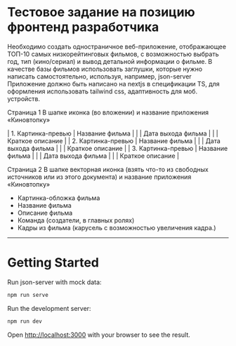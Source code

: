 # Тестовое задание на позицию фронтенд разработчика

Необходимо создать одностраничное веб-приложение, отображающее ТОП-10 самых низкорейтинговых фильмов, с возможностью выбрать год, тип (кино/сериал) и вывод детальной информации о фильме. В качестве базы фильмов использовать заглушки, которые нужно написать самостоятельно, используя, например, json-server
Приложение должно быть написано на nextjs в спецификации TS, для оформления использовать tailwind css, адаптивность для моб. устройств. 

Страница 1
В шапке иконка (во вложении) и название приложения «Киновтопку»


| 1. Картинка-превью | Название фильма    |
|                    | Дата выхода фильма |
|                    | Краткое описание   |
| 2. Картинка-превью | Название фильма    |
|                    | Дата выхода фильма |
|                    | Краткое описание   |
| 3. Картинка-превью | Название фильма    |
|                    | Дата выхода фильма |
|                    | Краткое описание   |
   

Страница 2
В шапке векторная иконка (взять что-то из свободных источников или из этого документа) и название приложения «Киновтопку»

- Картинка-обложка фильма
- Название фильма
- Описание фильма
- Команда (создатели, в главных ролях)
- Кадры из фильма (карусель с возможностью увеличения кадра.)

_______


# Getting Started

Run json-server with mock data:

```bash
npm run serve

```

Run the development server:

```bash
npm run dev

```

Open [http://localhost:3000](http://localhost:3000) with your browser to see the result.
